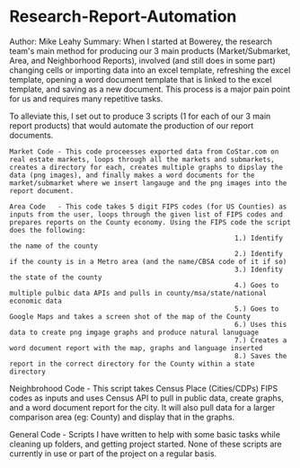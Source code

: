 # Research-Report-Automation
Author: Mike Leahy
Summary: When I started at Bowerey, the research team's main method for producing our 3 main products (Market/Submarket, Area, and Neighborhood Reports), involved (and still does in some part) changing cells or importing data into an excel template, refreshing the excel template, opening a word document template that is linked to the excel template, and saving as a new document.  This process is a major pain point for us and requires many repetitive tasks. 

To alleviate this, I set out to produce 3 scripts (1 for each of our 3 main report products) that would automate the production of our report documents. 

    Market Code - This code proceesses exported data from CoStar.com on real estate markets, loops through all the markets and submarkets, creates a directory for each, creates multiple graphs to dipslay the data (png images), and finally makes a word documents for the market/submarket where we insert langauge and the png images into the report document.
    
    Area Code   - This code takes 5 digit FIPS codes (for US Counties) as inputs from the user, loops through the given list of FIPS codes and prepares reports on the County economy. Using the FIPS code the script does the following:
                                                            1.) Identify the name of the county
                                                            2.) Identify if the county is in a Metro area (and the name/CBSA code of it if so)
                                                            3.) Idenfity the state of the county
                                                            4.) Goes to multiple pulbic data APIs and pulls in county/msa/state/national economic data
                                                            5.) Goes to Google Maps and takes a screen shot of the map of the County
                                                            6.) Uses this data to create png imgage graphs and produce natural lanuguage
                                                            7.) Creates a word document report with the map, graphs and language inserted
                                                            8.) Saves the report in the correct directory for the County within a state directory

Neighbrohood Code - This script takes Census Place (Cities/CDPs) FIPS codes as inputs and uses Census API to pull in public data, create graphs, and a word document report for the city. It will also pull data for a larger comparison area (eg: County) and display that in the graphs.

General Code - Scripts I have written to help with some basic tasks while cleaning up folders, and getting project started. None of these scripts are currently in use or part of the project on a regular basis.

